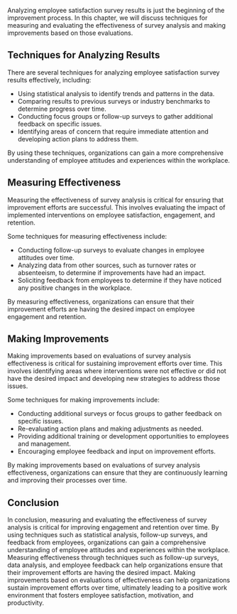 
Analyzing employee satisfaction survey results is just the beginning of the improvement process. In this chapter, we will discuss techniques for measuring and evaluating the effectiveness of survey analysis and making improvements based on those evaluations.

Techniques for Analyzing Results
--------------------------------

There are several techniques for analyzing employee satisfaction survey results effectively, including:

* Using statistical analysis to identify trends and patterns in the data.
* Comparing results to previous surveys or industry benchmarks to determine progress over time.
* Conducting focus groups or follow-up surveys to gather additional feedback on specific issues.
* Identifying areas of concern that require immediate attention and developing action plans to address them.

By using these techniques, organizations can gain a more comprehensive understanding of employee attitudes and experiences within the workplace.

Measuring Effectiveness
-----------------------

Measuring the effectiveness of survey analysis is critical for ensuring that improvement efforts are successful. This involves evaluating the impact of implemented interventions on employee satisfaction, engagement, and retention.

Some techniques for measuring effectiveness include:

* Conducting follow-up surveys to evaluate changes in employee attitudes over time.
* Analyzing data from other sources, such as turnover rates or absenteeism, to determine if improvements have had an impact.
* Soliciting feedback from employees to determine if they have noticed any positive changes in the workplace.

By measuring effectiveness, organizations can ensure that their improvement efforts are having the desired impact on employee engagement and retention.

Making Improvements
-------------------

Making improvements based on evaluations of survey analysis effectiveness is critical for sustaining improvement efforts over time. This involves identifying areas where interventions were not effective or did not have the desired impact and developing new strategies to address those issues.

Some techniques for making improvements include:

* Conducting additional surveys or focus groups to gather feedback on specific issues.
* Re-evaluating action plans and making adjustments as needed.
* Providing additional training or development opportunities to employees and management.
* Encouraging employee feedback and input on improvement efforts.

By making improvements based on evaluations of survey analysis effectiveness, organizations can ensure that they are continuously learning and improving their processes over time.

Conclusion
----------

In conclusion, measuring and evaluating the effectiveness of survey analysis is critical for improving engagement and retention over time. By using techniques such as statistical analysis, follow-up surveys, and feedback from employees, organizations can gain a comprehensive understanding of employee attitudes and experiences within the workplace. Measuring effectiveness through techniques such as follow-up surveys, data analysis, and employee feedback can help organizations ensure that their improvement efforts are having the desired impact. Making improvements based on evaluations of effectiveness can help organizations sustain improvement efforts over time, ultimately leading to a positive work environment that fosters employee satisfaction, motivation, and productivity.
